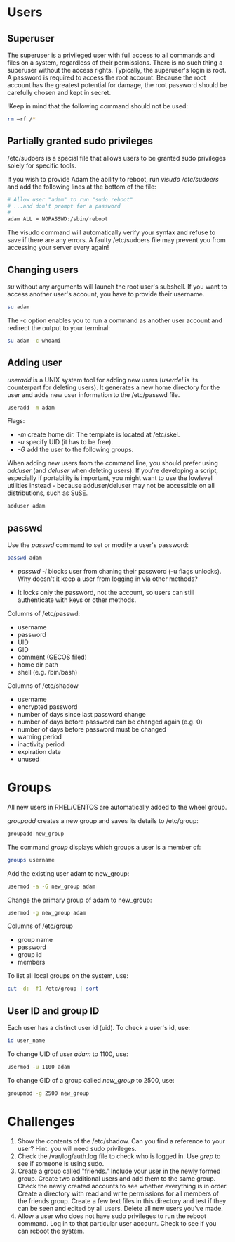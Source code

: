 <h1>Users</h1>
<h2>Superuser</h2>
The superuser is a privileged user with full access to all commands and files on a system, regardless of their permissions. There is no such thing a superuser without the access rights. Typically, the superuser's login is root. A password is required to access the root account. Because the root account has the greatest potential for damage, the root password should be carefully chosen and kept in secret.

!Keep in mind that the following command should not be used:

```bash
rm –rf /*
```

<h2>Partially granted sudo privileges </h2>

/etc/sudoers is a special file that allows users to be granted sudo privileges solely for specific tools.

If you wish to provide Adam the ability to reboot, run <i>visudo /etc/sudoers</i> and add the following lines at the bottom of the file: 

```bash
# Allow user "adam" to run "sudo reboot"
# ...and don't prompt for a password
#
adam ALL = NOPASSWD:/sbin/reboot
```

The visudo command will automatically verify your syntax and refuse to save if there are any errors. A faulty /etc/sudoers file may prevent you from accessing your server every again!

<h2>Changing users</h2>
<i>su</i> without any arguments will launch the root user's subshell. If you want to access another user's account, you have to provide their username.

```bash
su adam
```

The -c option enables you to run a command as another user account and redirect the output to your terminal:

```bash
su adam -c whoami
```

<h2>Adding user</h2>

<i>useradd</i> is a UNIX system tool for adding new users (<i>userdel</i> is its counterpart for deleting users). It generates a new home directory for the user and adds new user information to the /etc/passwd file.

```bash
useradd -m adam
```

Flags:
* <i>-m</i> create home dir. The template is located at /etc/skel.
* <i>-u</i> specify UID (it has to be free).
* <i>-G</i> add the user to the following groups.

When adding new users from the command line, you should prefer using <i>adduser</i> (and <i>deluser</i> when deleting users). If you're developing a script, especially if portability is important, you might want to use the lowlevel utilities instead - because adduser/deluser may not be accessible on all distributions, such as SuSE.

```bash
adduser adam
```

<h2>passwd</h2>
Use the <i>passwd</i> command to set or modify a user's password:

```bash
passwd adam
```

* <i>passwd -l</i>  blocks user from chaning their password (-u flags unlocks). Why doesn't it keep a user from logging in via other methods?
- It locks only the password, not the account, so users can still authenticate with keys or other methods.
 
Columns of /etc/passwd:

* username
* password
* UID
* GID
* comment (GECOS filed)
* home dir path
* shell (e.g. /bin/bash)

Columns of /etc/shadow

* username
* encrypted password
* number of days since last password change
* number of days before password can be changed again (e.g. 0)
* number of days before password must be changed
* warning period
* inactivity period
* expiration date
* unused
 
<h1>Groups</h1>

All new users in RHEL/CENTOS are automatically added to the wheel group.

<i>groupadd</i> creates a new group and saves its details to /etc/group:

```bash
groupadd new_group
```

The command <i>group</i> displays which groups a user is a member of:

```bash
groups username
```

Add the existing user adam to new_group:

```bash
usermod -a -G new_group adam 
```

Change the primary group of adam to new_group:

```bash
usermod -g new_group adam 
```

Columns of /etc/group

* group name
* password
* group id
* members

To list all local groups on the system, use:

```bash
cut -d: -f1 /etc/group | sort
```

<h2>User ID and group ID</h2>

Each user has a distinct user id (uid). To check a user's id, use:

```bash
id user_name
```

To change UID of user <i>adam</i> to 1100, use:

```bash
usermod -u 1100 adam
```

To change GID of a group called <i>new_group</i> to 2500, use:

```bash
groupmod -g 2500 new_group
```

<h1>Challenges</h1>

1. Show the contents of the /etc/shadow. Can you find a reference to your user? Hint: you will need sudo privileges.
2. Check the /var/log/auth.log file to check who is logged in. Use <i>grep</i> to see if someone is using sudo.
3. Create a group called "friends." Include your user in the newly formed group. Create two additional users and add them to the same group. Check the newly created accounts to see whether everything is in order. Create a directory with read and write permissions for all members of the friends group. Create a few text files in this directory and test if they can be seen and edited by all users. Delete all new users you've made.
4. Allow a user who does not have sudo privileges to run the reboot command. Log in to that particular user account. Check to see if you can reboot the system. 
